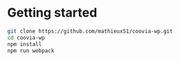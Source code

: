 # Getting started

```bash
git clone https://github.com/mathieux51/coovia-wp.git
cd coovia-wp
npm install
npm run webpack
```
